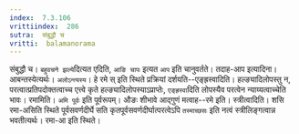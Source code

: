 ```yaml
---
index:  7.3.106
vrittiindex:  286
sutra:  संबुद्धौ च
vritti:  balamanorama 
---
```


संबुद्धौ च। `बहुवचने झल्ये`दित्यत एदिति, `आङि चापः` इत्यत `आप` इति चानुवर्तते। तदाह-आप इत्यादिना। आबन्तस्येत्यर्थः। `अलोऽन्त्यस्य`। हे रमे स् इति स्थिते प्रक्रियां दर्शयति--एङ्ह्रस्वादिति। हल्ङ्यादिलोपस्तु न, परत्वात्प्रतिपदोक्तत्वाच्च एत्त्वे कृते हल्ङ्यादिलोपस्याऽप्राप्तेः, `एङ्ह्रस्वा`दिति लोपस्यैव परत्वेन न्याय्यत्वाच्चेति भावः। रमामिति। `अमि पूर्वः` इति पूर्वरूपम्। औङः शीभावे आद्गुणं मत्वाह--रमे इति। स्त्रीत्वादिति। शसि रमा-असिति स्थिते पूर्वसवर्णदीर्घे सति कृतपूर्वसवर्णदीर्घात्परत्वेऽपि `तस्माच्छसः` इति नत्वं स्त्रीलिङ्गत्वान्न भवतीत्यर्थः। रमा-आ इति स्थिते। 

